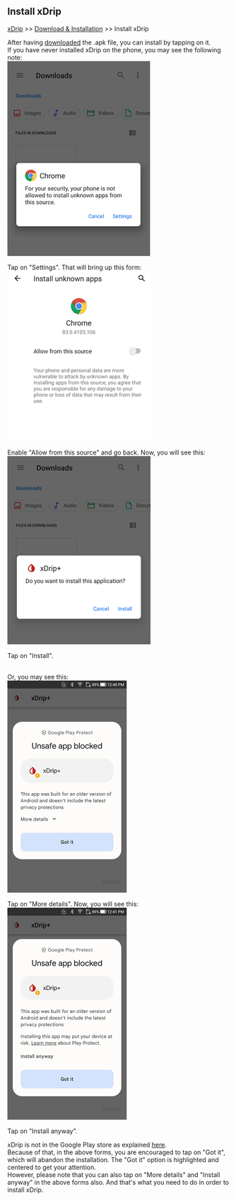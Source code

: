 ## Install xDrip  
[xDrip](../README.md) >> [Download & Installation](./Installation_page.md) >> Install xDrip  
  
After having [downloaded](./Download-xDrip) the .apk file, you can install by tapping on it.  
If you have never installed xDrip on the phone, you may see the following note:  
![](./images/InstallNotAllowed.png)  
  
Tap on "Settings".  That will bring up this form:  
![](./images/AllowFromThisSource.png)  
  
Enable "Allow from this source" and go back.  Now, you will see this:  
![](./images/WantToInstall.png)  
  
Tap on "Install".  
<br/>  
  
Or, you may see this:  
![](./images/UnsafeAppBlocked1.png)  
  
Tap on "More details".  Now, you will see this:  
![](./images/UnsafeAppBlocked2.png)  
  
Tap on "Install anyway".  
  
xDrip is not in the Google Play store as explained [here](./App-store.md).  
Because of that, in the above forms, you are encouraged to tap on "Got it", which will abandon the installation.  The "Got it" option is highlighted and centered to get your attention.  
However, please note that you can also tap on "More details" and "Install anyway" in the above forms also.  And that's what you need to do in order to install xDrip.  
  
  
